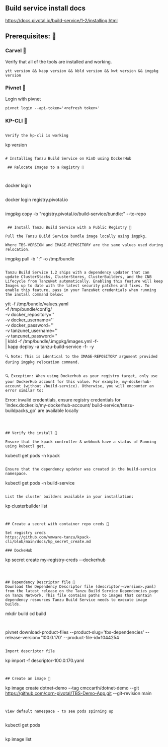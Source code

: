 

 ## Build service install docs

https://docs.pivotal.io/build-service/1-2/installing.html


## Prerequisites: 🔧

 ### Carvel 🔧

Verify that all of the tools are installed and working.

```
ytt version && kapp version && kbld version && kwt version && imgpkg version
``` 

 ### Pivnet 🔧

Login with pivnet
``` 
pivnet login --api-token='<refresh token>'
```

 ### KP-CLI 🔧
 
 ```

Verify the kp-cli is working

```
kp version
```

# Installing Tanzu Build Service on KinD using DockerHub

 ## Relocate Images to a Registry 🔧
 
 
 ```
 docker login
 ```
 
 ```
 docker login registry.pivotal.io
 ```
 
 ```
 imgpkg copy -b "registry.pivotal.io/build-service/bundle:<TBS-VERSION>" --to-repo <IMAGE-REPOSITORY>
 ```
  
  ## Install Tanzu Build Service with a Public Registry 🔧
 
 Pull the Tanzu Build Service bundle image locally using imgpkg.
 
 Where TBS-VERSION and IMAGE-REPOSITORY are the same values used during relocation.
 
 ```
 imgpkg pull -b "<IMAGE-REPOSITORY>:<TBS-VERSION>" -o /tmp/bundle
 ```
 
Tanzu Build Service 1.2 ships with a dependency updater that can update ClusterStacks, ClusterStores, ClusterBuilders, and the CNB Lifecycle from TanzuNet automatically. Enabling this feature will keep Images up to date with the latest security patches and fixes. To enable this feature, pass in your TanzuNet credentials when running the install command below:
 
 ```
 ytt -f /tmp/bundle/values.yaml \
    -f /tmp/bundle/config/ \
    -v docker_repository='<IMAGE-REPOSITORY>' \
    -v docker_username='<REGISTRY-USERNAME>' \
    -v docker_password='<REGISTRY-PASSWORD>' \
    -v tanzunet_username='<TANZUNET-USERNAME>' \
    -v tanzunet_password='<TANZUNET-PASSWORD>' \
    | kbld -f /tmp/bundle/.imgpkg/images.yml -f- \
    | kapp deploy -a tanzu-build-service -f- -y
 ```
🔍 Note: This is identical to the IMAGE-REPOSITORY argument provided during imgpkg relocation command. 
 
 
🔍 Exception: When using Dockerhub as your registry target, only use your DockerHub account for this value. For example, my-dockerhub-account (without /build-service). Otherwise, you will encounter an error similar to:
 ```
 Error: invalid credentials, ensure registry credentials for 'index.docker.io/my-dockerhub-account/
 build-service/tanzu-buildpacks_go' are available locally
 ```
 

 
 ## Verify the install 🔧
 
 Ensure that the kpack controller & webhook have a status of Running using kubectl get.
 
 ```
 kubectl get pods -n kpack
 ```
 
 Ensure that the dependency updater was created in the build-service namespace.

 ```
 kubectl get pods -n build-service
 ``` 
 
 List the cluster builders available in your installation:
 
 ```
 kp clusterbuilder list
 ```
  
 
## Create a secret with container repo creds 🔧

Set registry creds
https://github.com/vmware-tanzu/kpack-cli/blob/main/docs/kp_secret_create.md

### DockeHub
 
 ```
 kp secret create my-registry-creds --dockerhub <username>
 ```
 

 
## Dependency Descriptor file 🔧
Download the Dependency Descriptor file (descriptor-<version>.yaml) from the latest release on the Tanzu Build Service Dependencies page on Tanzu Network. This file contains paths to images that contain dependency resources Tanzu Build Service needs to execute image builds.
 
```
 mkdir build
 cd build
```
 
 ```
 pivnet download-product-files --product-slug='tbs-dependencies' --release-version='100.0.170' --product-file-id=1044254
 ```
 
 Import descriptor file
 
 ```
 kp import -f descriptor-100.0.170.yaml
 ```
 
 
## Create an image 🔧
 
``` 
kp image create dotnet-demo --tag cmccarth/dotnet-demo --git https://github.com/corn-pivotal/TBS-Demo-App.git --git-revision main
``` 
 
 
View default namespace - to see pods spinning up 
 
 ```
 kubectl get pods
 ```
 
 ```
 kp image list
 ```
